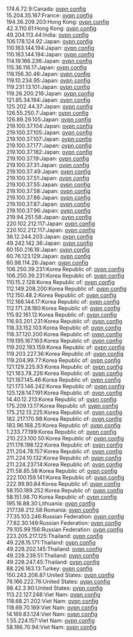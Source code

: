 174.6.72.9:Canada: [ovpn config](vpn/174_6_72_9.ovpn)  
15.204.35.167:France: [ovpn config](vpn/15_204_35_167.ovpn)  
194.36.209.203:Hong Kong: [ovpn config](vpn/194_36_209_203.ovpn)  
42.3.110.61:Hong Kong: [ovpn config](vpn/42_3_110_61.ovpn)  
49.204.113.44:India: [ovpn config](vpn/49_204_113_44.ovpn)  
106.178.124.92:Japan: [ovpn config](vpn/106_178_124_92.ovpn)  
110.163.144.194:Japan: [ovpn config](vpn/110_163_144_194.ovpn)  
110.163.144.194:Japan: [ovpn config](vpn/110_163_144_194.ovpn)  
114.19.166.236:Japan: [ovpn config](vpn/114_19_166_236.ovpn)  
115.36.116.17:Japan: [ovpn config](vpn/115_36_116_17.ovpn)  
118.156.30.46:Japan: [ovpn config](vpn/118_156_30_46.ovpn)  
119.10.234.95:Japan: [ovpn config](vpn/119_10_234_95.ovpn)  
119.231.13.101:Japan: [ovpn config](vpn/119_231_13_101.ovpn)  
119.26.200.216:Japan: [ovpn config](vpn/119_26_200_216.ovpn)  
121.85.34.194:Japan: [ovpn config](vpn/121_85_34_194.ovpn)  
125.202.44.37:Japan: [ovpn config](vpn/125_202_44_37.ovpn)  
126.55.250.7:Japan: [ovpn config](vpn/126_55_250_7.ovpn)  
126.89.29.105:Japan: [ovpn config](vpn/126_89_29_105.ovpn)  
219.100.37.104:Japan: [ovpn config](vpn/219_100_37_104.ovpn)  
219.100.37.105:Japan: [ovpn config](vpn/219_100_37_105.ovpn)  
219.100.37.107:Japan: [ovpn config](vpn/219_100_37_107.ovpn)  
219.100.37.177:Japan: [ovpn config](vpn/219_100_37_177.ovpn)  
219.100.37.182:Japan: [ovpn config](vpn/219_100_37_182.ovpn)  
219.100.37.19:Japan: [ovpn config](vpn/219_100_37_19.ovpn)  
219.100.37.31:Japan: [ovpn config](vpn/219_100_37_31.ovpn)  
219.100.37.49:Japan: [ovpn config](vpn/219_100_37_49.ovpn)  
219.100.37.51:Japan: [ovpn config](vpn/219_100_37_51.ovpn)  
219.100.37.55:Japan: [ovpn config](vpn/219_100_37_55.ovpn)  
219.100.37.58:Japan: [ovpn config](vpn/219_100_37_58.ovpn)  
219.100.37.86:Japan: [ovpn config](vpn/219_100_37_86.ovpn)  
219.100.37.87:Japan: [ovpn config](vpn/219_100_37_87.ovpn)  
219.100.37.96:Japan: [ovpn config](vpn/219_100_37_96.ovpn)  
219.94.251.58:Japan: [ovpn config](vpn/219_94_251_58.ovpn)  
220.102.212.117:Japan: [ovpn config](vpn/220_102_212_117.ovpn)  
220.102.212.117:Japan: [ovpn config](vpn/220_102_212_117.ovpn)  
36.12.244.203:Japan: [ovpn config](vpn/36_12_244_203.ovpn)  
49.242.142.36:Japan: [ovpn config](vpn/49_242_142_36.ovpn)  
60.150.216.16:Japan: [ovpn config](vpn/60_150_216_16.ovpn)  
60.76.123.129:Japan: [ovpn config](vpn/60_76_123_129.ovpn)  
60.98.114.28:Japan: [ovpn config](vpn/60_98_114_28.ovpn)  
106.250.39.231:Korea Republic of: [ovpn config](vpn/106_250_39_231.ovpn)  
106.250.39.231:Korea Republic of: [ovpn config](vpn/106_250_39_231.ovpn)  
110.15.2.128:Korea Republic of: [ovpn config](vpn/110_15_2_128.ovpn)  
112.149.208.200:Korea Republic of: [ovpn config](vpn/112_149_208_200.ovpn)  
112.150.48.2:Korea Republic of: [ovpn config](vpn/112_150_48_2.ovpn)  
112.166.144.17:Korea Republic of: [ovpn config](vpn/112_166_144_17.ovpn)  
112.171.28.180:Korea Republic of: [ovpn config](vpn/112_171_28_180.ovpn)  
115.92.161.12:Korea Republic of: [ovpn config](vpn/115_92_161_12.ovpn)  
116.93.201.231:Korea Republic of: [ovpn config](vpn/116_93_201_231.ovpn)  
118.33.152.103:Korea Republic of: [ovpn config](vpn/118_33_152_103.ovpn)  
118.37.120.200:Korea Republic of: [ovpn config](vpn/118_37_120_200.ovpn)  
119.195.167.163:Korea Republic of: [ovpn config](vpn/119_195_167_163.ovpn)  
119.202.193.159:Korea Republic of: [ovpn config](vpn/119_202_193_159.ovpn)  
119.203.227.36:Korea Republic of: [ovpn config](vpn/119_203_227_36.ovpn)  
119.204.99.77:Korea Republic of: [ovpn config](vpn/119_204_99_77.ovpn)  
121.129.225.93:Korea Republic of: [ovpn config](vpn/121_129_225_93.ovpn)  
121.163.78.226:Korea Republic of: [ovpn config](vpn/121_163_78_226.ovpn)  
121.167.145.46:Korea Republic of: [ovpn config](vpn/121_167_145_46.ovpn)  
121.173.146.242:Korea Republic of: [ovpn config](vpn/121_173_146_242.ovpn)  
125.128.147.191:Korea Republic of: [ovpn config](vpn/125_128_147_191.ovpn)  
14.40.12.213:Korea Republic of: [ovpn config](vpn/14_40_12_213.ovpn)  
175.209.13.17:Korea Republic of: [ovpn config](vpn/175_209_13_17.ovpn)  
175.212.13.225:Korea Republic of: [ovpn config](vpn/175_212_13_225.ovpn)  
182.217.170.98:Korea Republic of: [ovpn config](vpn/182_217_170_98.ovpn)  
183.96.168.25:Korea Republic of: [ovpn config](vpn/183_96_168_25.ovpn)  
1.233.77.199:Korea Republic of: [ovpn config](vpn/1_233_77_199.ovpn)  
210.223.100.50:Korea Republic of: [ovpn config](vpn/210_223_100_50.ovpn)  
211.176.198.122:Korea Republic of: [ovpn config](vpn/211_176_198_122.ovpn)  
211.204.78.157:Korea Republic of: [ovpn config](vpn/211_204_78_157.ovpn)  
211.224.10.132:Korea Republic of: [ovpn config](vpn/211_224_10_132.ovpn)  
211.224.237.14:Korea Republic of: [ovpn config](vpn/211_224_237_14.ovpn)  
211.58.85.58:Korea Republic of: [ovpn config](vpn/211_58_85_58.ovpn)  
222.100.159.141:Korea Republic of: [ovpn config](vpn/222_100_159_141.ovpn)  
222.99.90.84:Korea Republic of: [ovpn config](vpn/222_99_90_84.ovpn)  
58.150.189.252:Korea Republic of: [ovpn config](vpn/58_150_189_252.ovpn)  
58.151.98.70:Korea Republic of: [ovpn config](vpn/58_151_98_70.ovpn)  
195.16.88.30:Lithuania: [ovpn config](vpn/195_16_88_30.ovpn)  
217.138.212.58:Romania: [ovpn config](vpn/217_138_212_58.ovpn)  
77.35.103.246:Russian Federation: [ovpn config](vpn/77_35_103_246.ovpn)  
77.82.30.149:Russian Federation: [ovpn config](vpn/77_82_30_149.ovpn)  
79.105.99.156:Russian Federation: [ovpn config](vpn/79_105_99_156.ovpn)  
223.205.217.125:Thailand: [ovpn config](vpn/223_205_217_125.ovpn)  
49.228.15.171:Thailand: [ovpn config](vpn/49_228_15_171.ovpn)  
49.228.202.145:Thailand: [ovpn config](vpn/49_228_202_145.ovpn)  
49.228.239.51:Thailand: [ovpn config](vpn/49_228_239_51.ovpn)  
49.228.247.45:Thailand: [ovpn config](vpn/49_228_247_45.ovpn)  
88.226.163.13:Turkey: [ovpn config](vpn/88_226_163_13.ovpn)  
150.243.208.87:United States: [ovpn config](vpn/150_243_208_87.ovpn)  
76.166.222.76:United States: [ovpn config](vpn/76_166_222_76.ovpn)  
98.42.3.90:United States: [ovpn config](vpn/98_42_3_90.ovpn)  
113.22.127.248:Viet Nam: [ovpn config](vpn/113_22_127_248.ovpn)  
118.68.21.202:Viet Nam: [ovpn config](vpn/118_68_21_202.ovpn)  
118.69.70.169:Viet Nam: [ovpn config](vpn/118_69_70_169.ovpn)  
14.169.83.124:Viet Nam: [ovpn config](vpn/14_169_83_124.ovpn)  
1.55.224.157:Viet Nam: [ovpn config](vpn/1_55_224_157.ovpn)  
58.186.70.94:Viet Nam: [ovpn config](vpn/58_186_70_94.ovpn)  
